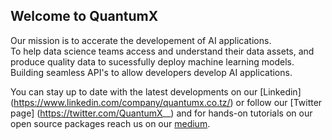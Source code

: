 ## Welcome to QuantumX 



Our mission is to accerate the developement of AI applications. <br/> 
    To help data science teams access and understand their data assets, and produce quality data to sucessfully deploy machine learning models.
    Building seamless API's to allow developers develop AI applications.
    
You can stay up to date with the latest developments on our [Linkedin] (https://www.linkedin.com/company/quantumx.co.tz/)  or follow our [Twitter page] (https://twitter.com/QuantumX__) and for hands-on tutorials on our open source packages reach us on our [medium](https://medium.com/@mgasalucas).


